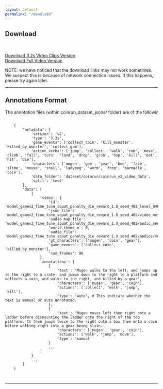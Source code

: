```yaml
---
layout: default
permalink: "/download"
---
```


<link rel="stylesheet" type="text/css" href="/static/css/home.css">

<h2 class="anchor" id="download">Download</h2>
<div class="download-container row"  style="margin-top:50px">
  <div class="col-md-6 col-sm-6 col-xs-12 col-12">
    <a class="button-div" href="https://dl.noahmt.com/creativity/data/MUGEN_release/coinrun.zip">
    Download 3.2s Video Clips Version
    </a>
  </div>

  <div class="col-md-6 col-sm-6 col-xs-12 col-12">
    <a class="button-div" href="https://dl.noahmt.com/creativity/data/MUGEN_release/full_json_data.zip">
    Download Full Video Version
    </a>
  </div>

  <p>
  NOTE: we have noticed that the download links may not work sometimes. We suspect this is because of network connection issues. If this happens, please try again later.
  </p>
</div>
<hr>

<!-- DATA FORMAT --------------------------------------------------------- -->
<div class="format-container row">
  <div class="col-md-12 col-sm-12 col-xs-12 col-12">
    <h2>Annotations Format</h2>
  </div>
  <div class="col-md-12 col-sm-12 col-xs-12 col-12">
  </div>
  <div class="col-md-12 col-sm-12 col-xs-12 col-12" style= "white-space: nowrap; overflow-x: scroll;">
  The annotation files (within coinrun_dataset_jsons/ folder) are of the following format:
    <pre><code>
    {
        "metadata": {
            'version': 'v2',
            'type': '3.2s',
            'game_events': ['collect_coin', 'kill_monster', 'killed_by_monster', 'collect_gem'],
            'action_verbs': ['jump', 'collect', 'walk', 'run', 'move', 'climb', 'fall', 'turn', 'land', 'drop', 'grab', 'hop', 'kill', 'eat', 'hit', 'die'],
            'characters': ['mugen', 'gem', 'gear', 'bee', 'face', 'slime', 'mouse', 'snail', 'ladybug', 'worm', 'frog', 'barnacle', 'coin'],
            'data_folder': 'dataset/coinrun/coinrun_v2_video_data',
            'split': 'test'
        },
        "data": [
            {
                'video': {
                    'id': 'model_gamev2_fine_tune_squat_penalty_die_reward_1.0_seed_402_level_0469_video_frames_0175_to_0270', 
                    'json_file': 'model_gamev2_fine_tune_squat_penalty_die_reward_1.0_seed_402/video_metadata/model_gamev2_fine_tune_squat_penalty_die_reward_1.0_seed_402_level_0469_video_frames_0175_to_0270.json', 
                    'audio_map_file': 'model_gamev2_fine_tune_squat_penalty_die_reward_1.0_seed_402/audio_semantic_map/audio_map.txt',
                    'world_theme_n': 0, 
                    'audio_file': 'model_gamev2_fine_tune_squat_penalty_die_reward_1.0_seed_402/audios/model_gamev2_fine_tune_squat_penalty_die_reward_1.0_seed_402_level_0469_video_frames_0175_to_0270.wav', 
                    'gt_characters': ['mugen', 'coin', 'gear'], 
                    'game_events': ['collect_coin', 'killed_by_monster'], 
                    'num_frames': 96
                }, 
                'annotations': [
                    {
                        'text': 'Mugen walks to the left, and jumps up to the right to a crate, and jumps down to the right to a platform and collects a coin, and walks to the right, and killed by a gear', 
                        'characters': ['mugen', 'gear', 'coin'], 
                        'actions': ['collect', 'walk', 'jump', 'kill'], 
                        'type': 'auto', # This indicate whether the text is manual or auto annotated.
                    },
                    {
                        'text': 'Mugen moves left then right onto a ladder before dismounting the ladder onto the right of the top platform. It then jumps twice to the right onto a box then onto a coin before walking right into a gear being slain.', 
                        'characters': ['mugen', 'gear', 'coin'], 
                        'actions': ['walk', 'jump', 'move'], 
                        'type': 'manual'
                    }
                    ...
                ]
            }
            ...
        ]
    }
    </code></pre>
  </div>
</div>

<hr>
